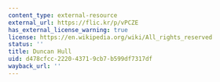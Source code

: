 ```yaml
---
content_type: external-resource
external_url: https://flic.kr/p/vPCZE
has_external_license_warning: true
license: https://en.wikipedia.org/wiki/All_rights_reserved
status: ''
title: Duncan Hull
uid: d478cfcc-2220-4371-9cb7-b599df7317df
wayback_url: ''
---
```

